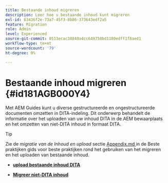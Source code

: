 ```yaml
---
title: Bestaande inhoud migreren
description: Leer hoe u bestaande inhoud kunt migreren
exl-id: 83436f2e-73a7-45f3-8b86-373643edf2a5
feature: Migration
role: Admin
level: Experienced
source-git-commit: 0513ecac38840a4cc649758bd1180edff1f8aed1
workflow-type: tm+mt
source-wordcount: '79'
ht-degree: 0%

---
```


# Bestaande inhoud migreren {#id181AGB000Y4}

Met AEM Guides kunt u diverse gestructureerde en ongestructureerde documenten omzetten in DITA-indeling. Dit onderwerp behandelt de informatie over het uploaden van uw inhoud DITA in de AEM bewaarplaats en het omzetten van niet-DITA inhoud in formaat DITA.

>[!TIP]
>
> Zie de *migratie van de Inhoud en upload* sectie [ Appendix.md ](appendix.md) in de Beste praktijken gids voor beste praktijken rond het gebruiken van het migreren en het uploaden van bestaande inhoud.

- **[upload bestaande inhoud DITA](migrate-content-upload-existing-dita-content.md)**

- **[Migreer niet-DITA inhoud](migrate-content-non-dita.md)**

